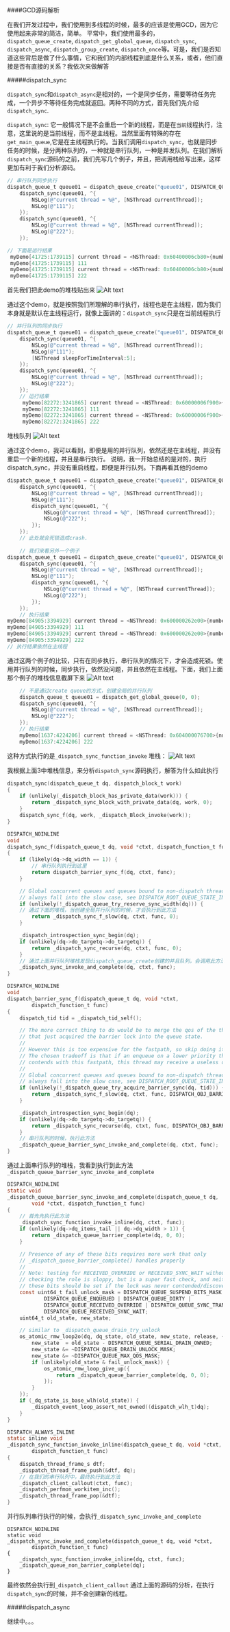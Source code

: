 ####GCD源码解析

在我们开发过程中，我们使用到多线程的时候，最多的应该是使用GCD，因为它使用起来非常的简洁，简单。
平常中，我们使用最多的，
`dispatch_queue_create`,
`dispatch_get_global_queue`,
`dispatch_sync`,
`dispatch_async`,
`dispatch_group_create`,
`dispatch_once`等。可是，我们是否知道这些背后是做了什么事情，它和我们的内部线程到底是什么关系，或者，他们直接是否有直接的关系？我依次来做解答

#####dispatch_sync

`dispatch_sync`和`dispatch_async`是相对的，一个是同步任务，需要等待任务完成，一个异步不等待任务完成就返回。两种不同的方式，首先我们先介绍`dispatch_sync`.

`dispatch_sync`: 它一般情况下是不会重启一个新的线程，而是在`当前`线程执行，注意，这里说的是当前线程，而不是主线程。当然里面有特殊的存在`get_main_queue`,它是在主线程执行的。当我们调用`dispatch_sync`，也就是同步任务的时候，是分两种队列的，一种就是串行队列，一种是并发队列。在我们解析`dispatch_sync`源码的之前，我们先写几个例子，并且，把调用栈给写出来，这样更加有利于我们分析源码。

```objectivec
// 串行队列同步执行
dispatch_queue_t queue01 = dispatch_queue_create("queue01", DISPATCH_QUEUE_SERIAL);//创建的是串行队列
    dispatch_sync(queue01, ^{
        NSLog(@"current thread = %@", [NSThread currentThread]);
        NSLog(@"111");
    });
    dispatch_sync(queue01, ^{
        NSLog(@"current thread = %@", [NSThread currentThread]);
        NSLog(@"222");
    });

// 下面是运行结果
 myDemo[41725:1739115] current thread = <NSThread: 0x60400006cb80>{number = 1, name = main}
 myDemo[41725:1739115] 111
 myDemo[41725:1739115] current thread = <NSThread: 0x60400006cb80>{number = 1, name = main}
 myDemo[41725:1739115] 222
```
首先我们把此demo的堆栈贴出来
![Alt text](./1536155392645.png)

通过这个demo，就是按照我们所理解的串行执行，线程也是在主线程，因为我们本身就是默认在主线程运行，就像上面讲的：`dispatch_sync`只是在当前线程执行

```objectivec
// 并行队列的同步执行
dispatch_queue_t queue01 = dispatch_queue_create("queue01", DISPATCH_QUEUE_CONCURRENT);
    dispatch_sync(queue01, ^{
        NSLog(@"current thread = %@", [NSThread currentThread]);
        NSLog(@"111");
        [NSThread sleepForTimeInterval:5];
    });
    dispatch_sync(queue01, ^{
        NSLog(@"current thread = %@", [NSThread currentThread]);
        NSLog(@"222");
    });
    // 运行结果
     myDemo[82272:3241865] current thread = <NSThread: 0x60000006f900>{number = 1, name = main}
	 myDemo[82272:3241865] 111
	 myDemo[82272:3241865] current thread = <NSThread: 0x60000006f900>{number = 1, name = main}
	 myDemo[82272:3241865] 222
```
堆栈队列
![Alt text](./1536155332069.png)

通过这个demo，我可以看到，即便是用的并行队列，依然还是在主线程，并没有重启一个新的线程，并且是串行执行。
说明，我一开始总结的是对的，执行dispatch_sync，并没有重启线程，即便是并行队列。下面再看其他的demo

```objectivec
dispatch_queue_t queue01 = dispatch_queue_create("queue01", DISPATCH_QUEUE_SERIAL);// 创建串行队列
    dispatch_sync(queue01, ^{
        NSLog(@"current thread = %@", [NSThread currentThread]);
        NSLog(@"111");
        dispatch_sync(queue01, ^{
            NSLog(@"current thread = %@", [NSThread currentThread]);
            NSLog(@"222");
        });
    });
    // 此处就会死锁造成crash.
    
    // 我们来看另外一个例子
dispatch_queue_t queue01 = dispatch_queue_create("queue01", DISPATCH_QUEUE_CONCURRENT);// 创建并行队列
    dispatch_sync(queue01, ^{
        NSLog(@"current thread = %@", [NSThread currentThread]);
        NSLog(@"111");
        dispatch_sync(queue01, ^{
            NSLog(@"current thread = %@", [NSThread currentThread]);
            NSLog(@"222");
        });
    });
    // 执行结果
myDemo[84905:3394929] current thread = <NSThread: 0x600000262e00>{number = 1, name = main}
myDemo[84905:3394929] 111
myDemo[84905:3394929] current thread = <NSThread: 0x600000262e00>{number = 1, name = main}
myDemo[84905:3394929] 222
// 执行结果依然在主线程
```
通过这两个例子的比较，只有在同步执行，串行队列的情况下，才会造成死锁。使用并行队列的时候，同步执行，依然没问题，并且依然在主线程。下面，我们上面那个例子的堆栈信息截屏下来
![Alt text](./1536155173012.png)

```objectivec
	// 不是通过create queue的方式，创建全局的并行队列
	dispatch_queue_t queue01 = dispatch_get_global_queue(0, 0);
    dispatch_sync(queue01, ^{
        NSLog(@"current thread = %@", [NSThread currentThread]);
        NSLog(@"222");
    });
    // 执行结果
    myDemo[1637:4224206] current thread = <NSThread: 0x604000076700>{number = 1, name = main}
    myDemo[1637:4224206] 222
```
这种方式执行的是`_dispatch_sync_function_invoke`
堆栈：
![Alt text](./1536247811560.png)


我根据上面3中堆栈信息，来分析`dispatch_sync`源码执行，解答为什么如此执行

```objectivec
dispatch_sync(dispatch_queue_t dq, dispatch_block_t work)
{
	if (unlikely(_dispatch_block_has_private_data(work))) {
		return _dispatch_sync_block_with_private_data(dq, work, 0);
	}
	dispatch_sync_f(dq, work, _dispatch_Block_invoke(work));
}

DISPATCH_NOINLINE
void
dispatch_sync_f(dispatch_queue_t dq, void *ctxt, dispatch_function_t func)
{
	if (likely(dq->dq_width == 1)) {
		// 串行队列执行到这里
		return dispatch_barrier_sync_f(dq, ctxt, func);
	}

	// Global concurrent queues and queues bound to non-dispatch threads
	// always fall into the slow case, see DISPATCH_ROOT_QUEUE_STATE_INIT_VALUE
	if (unlikely(!_dispatch_queue_try_reserve_sync_width(dq))) {
	// 通过下面的堆栈，当创建全局并行队列的时候，才会执行到此方法
		return _dispatch_sync_f_slow(dq, ctxt, func, 0);
	}

	_dispatch_introspection_sync_begin(dq);
	if (unlikely(dq->do_targetq->do_targetq)) {
		return _dispatch_sync_recurse(dq, ctxt, func, 0);
	}
	// 通过上面并行队列堆栈发现dispatch_queue_create创建的并且队列，会调用此方法
	_dispatch_sync_invoke_and_complete(dq, ctxt, func);
}

DISPATCH_NOINLINE
void
dispatch_barrier_sync_f(dispatch_queue_t dq, void *ctxt,
		dispatch_function_t func)
{
	dispatch_tid tid = _dispatch_tid_self();

	// The more correct thing to do would be to merge the qos of the thread
	// that just acquired the barrier lock into the queue state.
	//
	// However this is too expensive for the fastpath, so skip doing it.
	// The chosen tradeoff is that if an enqueue on a lower priority thread
	// contends with this fastpath, this thread may receive a useless override.
	//
	// Global concurrent queues and queues bound to non-dispatch threads
	// always fall into the slow case, see DISPATCH_ROOT_QUEUE_STATE_INIT_VALUE
	if (unlikely(!_dispatch_queue_try_acquire_barrier_sync(dq, tid))) {
		return _dispatch_sync_f_slow(dq, ctxt, func, DISPATCH_OBJ_BARRIER_BIT);
	}

	_dispatch_introspection_sync_begin(dq);
	if (unlikely(dq->do_targetq->do_targetq)) {
		return _dispatch_sync_recurse(dq, ctxt, func, DISPATCH_OBJ_BARRIER_BIT);
	}
	// 串行队列的时候，执行此方法
	_dispatch_queue_barrier_sync_invoke_and_complete(dq, ctxt, func);
}
```
通过上面串行队列的堆栈，我看到执行到此方法`_dispatch_queue_barrier_sync_invoke_and_complete`

```objectivec
DISPATCH_NOINLINE
static void
_dispatch_queue_barrier_sync_invoke_and_complete(dispatch_queue_t dq,
		void *ctxt, dispatch_function_t func)
{
	// 首先先执行此方法
	_dispatch_sync_function_invoke_inline(dq, ctxt, func);
	if (unlikely(dq->dq_items_tail || dq->dq_width > 1)) {
		return _dispatch_queue_barrier_complete(dq, 0, 0);
	}

	// Presence of any of these bits requires more work that only
	// _dispatch_queue_barrier_complete() handles properly
	//
	// Note: testing for RECEIVED_OVERRIDE or RECEIVED_SYNC_WAIT without
	// checking the role is sloppy, but is a super fast check, and neither of
	// these bits should be set if the lock was never contended/discovered.
	const uint64_t fail_unlock_mask = DISPATCH_QUEUE_SUSPEND_BITS_MASK |
			DISPATCH_QUEUE_ENQUEUED | DISPATCH_QUEUE_DIRTY |
			DISPATCH_QUEUE_RECEIVED_OVERRIDE | DISPATCH_QUEUE_SYNC_TRANSFER |
			DISPATCH_QUEUE_RECEIVED_SYNC_WAIT;
	uint64_t old_state, new_state;

	// similar to _dispatch_queue_drain_try_unlock
	os_atomic_rmw_loop2o(dq, dq_state, old_state, new_state, release, {
		new_state  = old_state - DISPATCH_QUEUE_SERIAL_DRAIN_OWNED;
		new_state &= ~DISPATCH_QUEUE_DRAIN_UNLOCK_MASK;
		new_state &= ~DISPATCH_QUEUE_MAX_QOS_MASK;
		if (unlikely(old_state & fail_unlock_mask)) {
			os_atomic_rmw_loop_give_up({
				return _dispatch_queue_barrier_complete(dq, 0, 0);
			});
		}
	});
	if (_dq_state_is_base_wlh(old_state)) {
		_dispatch_event_loop_assert_not_owned((dispatch_wlh_t)dq);
	}
}

DISPATCH_ALWAYS_INLINE
static inline void
_dispatch_sync_function_invoke_inline(dispatch_queue_t dq, void *ctxt,
		dispatch_function_t func)
{
	dispatch_thread_frame_s dtf;
	_dispatch_thread_frame_push(&dtf, dq);
	// 在我们的串行队列中，最终执行到此方法
	_dispatch_client_callout(ctxt, func);
	_dispatch_perfmon_workitem_inc();
	_dispatch_thread_frame_pop(&dtf);
}
```

并行队列串行执行的时候，会执行`_dispatch_sync_invoke_and_complete`
```
DISPATCH_NOINLINE
static void
_dispatch_sync_invoke_and_complete(dispatch_queue_t dq, void *ctxt,
		dispatch_function_t func)
{
	_dispatch_sync_function_invoke_inline(dq, ctxt, func);
	_dispatch_queue_non_barrier_complete(dq);
}
```
最终依然会执行到`_dispatch_client_callout`
通过上面的源码的分析，在执行`dispatch_sync`的时候，并不会创建新的线程。

#####dispatch_async

继续中。。。

